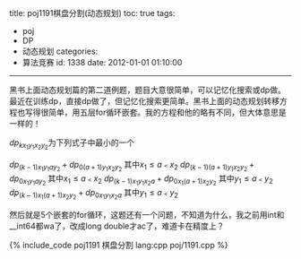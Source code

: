 title: poj1191棋盘分割(动态规划)
toc: true
tags:
  - poj
  - DP
  - 动态规划
categories:
  - 算法竞赛
id: 1338
date: 2012-01-01 01:10:00
---

黑书上面动态规划篇的第二道例题，题目大意很简单，可以记忆化搜索或dp做。最近在训练dp，直接dp做了，但记忆化搜索更简单。黑书上面的动态规划转移方程也写得很简单，用五层for循环嵌套。我的方程和他的略有不同，但大体意思是一样的！

$dp_{kx_{1}y_{1}x_{2}y_{2}}$为下列式子中最小的一个

$dp_{(k-1)x_{1}y_{1}ay_{2}} + dp_{0(a+1)y_{1}x_{2}y_{2}}$ 其中$x_{1}≤a﹤x_{2}$
$dp_{(k-1)(a+1)y_{1}x_{2}y_{2}} + dp_{0x_{1}y_{1}ay_{2}}$ 其中$x_{1}≤a﹤x_{2}$
$dp_{(k-1)x_{1}y_{1}x_{2}a} + dp_{0x_{1}(a+1)x_{2}y_{2}}$ 其中$y_{1}≤a﹤y_{2}$
$dp_{(k-1)x_{1}(a+1)x_{2}y_{2}} + dp_{0x_{1}y_{1}x_{2}a}$ 其中$y_{1}≤a﹤y_{2}$

然后就是5个嵌套的for循环，这题还有一个问题，不知道为什么，我之前用int和__int64都wa了，改成long double才ac了，难道卡在精度上？

{% include_code poj1191 棋盘分割 lang:cpp poj/1191.cpp %}
